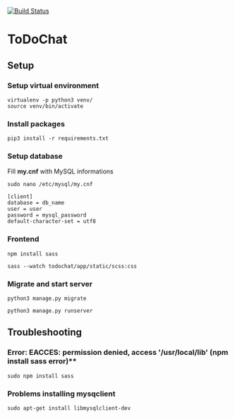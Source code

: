 [![Build Status](https://travis-ci.com/n3rsti/ToDoChat.svg?branch=master)](https://travis-ci.com/n3rsti/ToDoChat)
# ToDoChat
## Setup
### Setup virtual environment

```
virtualenv -p python3 venv/
source venv/bin/activate
```

### Install packages

`pip3 install -r requirements.txt`

### Setup database
Fill **my.cnf** with MySQL informations

`sudo nano /etc/mysql/my.cnf`

```
[client]
database = db_name
user = user
password = mysql_password
default-character-set = utf8
```
### Frontend

`npm install sass`

`sass --watch todochat/app/static/scss:css`

### Migrate and start server

`python3 manage.py migrate`

`python3 manage.py runserver`

## Troubleshooting
### Error: EACCES: permission denied, access '/usr/local/lib' (npm install sass error)**

`sudo npm install sass`

### Problems installing mysqclient

`sudo apt-get install libmysqlclient-dev`
